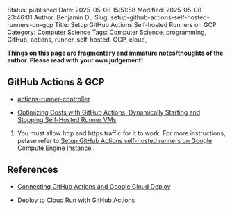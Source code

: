 Status: published
Date: 2025-05-08 15:51:58
Modified: 2025-05-08 23:46:01
Author: Benjamin Du
Slug: setup-github-actions-self-hosted-runners-on-gcp
Title: Setup GitHub Actions Self-hosted Runners on GCP
Category: Computer Science
Tags: Computer Science, programming, GitHub, actions, runner, self-hosted, GCP, cloud, 

**Things on this page are fragmentary and immature notes/thoughts of the author. Please read with your own judgement!**

## GitHub Actions & GCP

- [actions-runner-controller](https://github.com/actions/actions-runner-controller)

- [Optimizing Costs with GitHub Actions: Dynamically Starting and Stopping Self-Hosted Runner VMs](https://nakamasato.medium.com/optimizing-costs-with-github-actions-self-hosted-runner-dynamically-starting-and-stopping-gcp-vms-c04acb69bdee)

1. You must allow http and https traffic for it to work.
  For more instructions,
  pelase refer to
  [Setup GitHub Actions self-hosted runners on Google Compute Engine Instance](https://www.youtube.com/watch?v=yfMzNVtQsVw)
  .

## References

- [Connecting GitHub Actions and Google Cloud Deploy](https://cloud.google.com/blog/products/devops-sre/using-github-actions-with-google-cloud-deploy)

- [Deploy to Cloud Run with GitHub Actions](https://cloud.google.com/blog/products/devops-sre/deploy-to-cloud-run-with-github-actions/)
